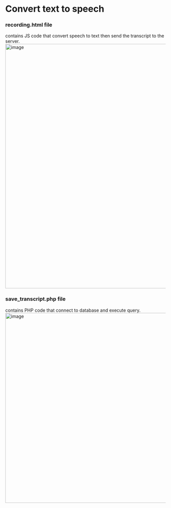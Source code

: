 # Convert text to speech
### recording.html file
contains JS code that convert speech to text then send the transcript to the server.
<img width="767" alt="image" src="https://github.com/Ebtihal09/Web-page-to-control-the-direction-of-robot-movement/assets/124944456/a56c5351-c4d5-4c69-9e47-3e7862fb8e1a">
### save_transcript.php file
contains PHP code that connect to database and execute query.
<img width="596" alt="image" src="https://github.com/Ebtihal09/Web-page-to-control-the-direction-of-robot-movement/assets/124944456/63c29be6-ca3b-47bb-80b2-eaded690cfcc">

